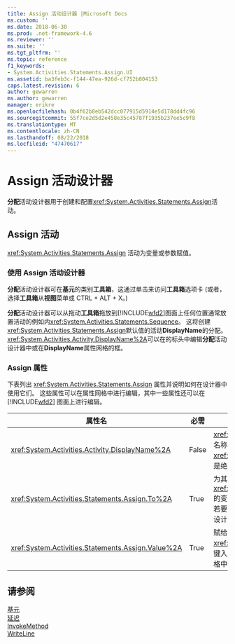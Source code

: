 ```yaml
---
title: Assign 活动设计器 |Microsoft Docs
ms.custom: ''
ms.date: 2018-06-30
ms.prod: .net-framework-4.6
ms.reviewer: ''
ms.suite: ''
ms.tgt_pltfrm: ''
ms.topic: reference
f1_keywords:
- System.Activities.Statements.Assign.UI
ms.assetid: ba3feb3c-f144-47ea-926d-cf752b804153
caps.latest.revision: 6
author: gewarren
ms.author: gewarren
manager: erikre
ms.openlocfilehash: 0b4f62b8eb542dcc077915d5914e5d178dd4fc96
ms.sourcegitcommit: 55f7ce2d5d2e458e35c45787f1935b237ee5c9f8
ms.translationtype: MT
ms.contentlocale: zh-CN
ms.lasthandoff: 08/22/2018
ms.locfileid: "47470617"
---
```

# <a name="assign-activity-designer"></a>Assign 活动设计器
**分配**活动设计器用于创建和配置<xref:System.Activities.Statements.Assign>活动。  
  
## <a name="the-assign-activity"></a>Assign 活动  
 <xref:System.Activities.Statements.Assign> 活动为变量或参数赋值。  
  
### <a name="using-the-assign-activity-designer"></a>使用 Assign 活动设计器  
 **分配**活动设计器可在**基元**的类别**工具箱**，这通过单击来访问**工具箱**选项卡 (或者，选择**工具箱**从**视图**菜单或 CTRL + ALT + X。)  
  
 **分配**活动设计器可以从拖动**工具箱**拖放到[!INCLUDE[wfd2](../includes/wfd2-md.md)]图面上任何位置通常放置活动的例如内<xref:System.Activities.Statements.Sequence>。 这将创建<xref:System.Activities.Statements.Assign>默认值的活动**DisplayName**的分配。 <xref:System.Activities.Activity.DisplayName%2A>可以在的标头中编辑**分配**活动设计器中或在**DisplayName**属性网格的框。  
  
### <a name="the-assign-properties"></a>Assign 属性  
 下表列出 <xref:System.Activities.Statements.Assign> 属性并说明如何在设计器中使用它们。 这些属性可以在属性网格中进行编辑，其中一些属性还可以在 [!INCLUDE[wfd2](../includes/wfd2-md.md)] 图面上进行编辑。  
  
|属性名|必需|用法|  
|-------------------|--------------|-----------|  
|<xref:System.Activities.Activity.DisplayName%2A>|False|<xref:System.Activities.Statements.Assign> 活动的友好名称。 默认值为 Assign。 虽然 <xref:System.Activities.Activity.DisplayName%2A> 值不是绝对必需的，但最好使用该属性值。|  
|<xref:System.Activities.Statements.Assign.To%2A>|True|为其赋 <xref:System.Activities.Statements.Assign.Value%2A> 的变量或参数。 它必须是有效的 Visual Basic 标识符。 若要设置该属性，键入 Visual Basic 表达式**到**框**分配**活动设计器或在属性网格中。|  
|<xref:System.Activities.Statements.Assign.Value%2A>|True|赋给变量的值。 若要设置<xref:System.Activities.Statements.Assign.Value%2A>，键入 Visual Basic 表达式**值**框**分配**活动设计器或在属性网格中。|  
  
## <a name="see-also"></a>请参阅  
 [基元](../workflow-designer/primitives-activity-designers.md)   
 [延迟](../workflow-designer/delay-activity-designer.md)   
 [InvokeMethod](../workflow-designer/invokemethod-activity-designer.md)   
 [WriteLine](../workflow-designer/writeline-activity-designer.md)